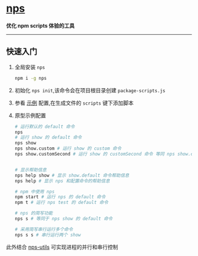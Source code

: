 # [nps](https://www.npmjs.com/package/nps)

**优化 npm scripts 体验的工具**

---

## 快速入门
1. 全局安装 `nps`

    ```bash
    npm i -g nps
    ```
 
2. 初始化 `nps init`,该命令会在项目根目录创建 `package-scripts.js`
3. 参看 [示例](./examples/package-scripts) 配置,在生成文件的 `scripts` 键下添加脚本
4. 原型示例配置

    ```bash
    # 运行默认的 default 命令
    nps 
    # 运行 show 的 default 命令
    nps show
    nps show.custom # 运行 show 的 custom 命令
    nps show.customSecond # 运行 show 的 customSecond 命令 等同 nps show.custom-second


    # 显示帮助信息
    nps help show # 显示 show.default 命令帮助信息
    nps help # 显示 nps 和配置命令的帮助信息

    # npm 中使用 nps
    npm start # 运行 nps 的 default 命令
    npm t # 运行 nps test 的 default 命令

    # nps 的简写功能
    nps s # 等同于 nps show 的 default 命令

    # 采用简写串行运行多个命令
    nps s s # 串行运行两个 show
    ```

此外结合 [nps-utils](https://github.com/kentcdodds/nps-utils) 可实现进程的并行和串行控制